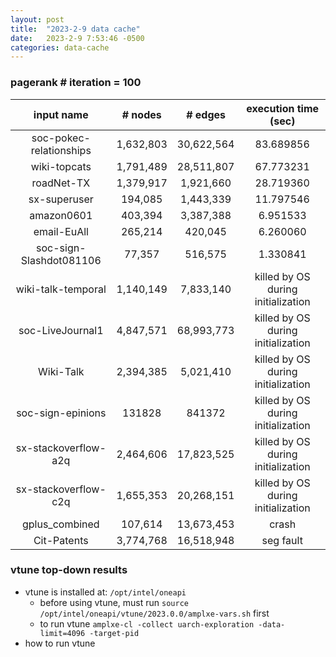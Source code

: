 ```yaml
---
layout: post
title:  "2023-2-9 data cache"
date:   2023-2-9 7:53:46 -0500
categories: data-cache 
---
```

### pagerank # iteration = 100

| input name  | # nodes | # edges | execution time (sec)| 
| :----: | :----:| :----:| :----: | 
| soc-pokec-relationships | 1,632,803 | 30,622,564 | 83.689856 | 
| wiki-topcats | 1,791,489 |28,511,807 | 67.773231 |
| roadNet-TX | 1,379,917 | 1,921,660 | 28.719360 |
| sx-superuser| 194,085 | 1,443,339 |11.797546|
| amazon0601 | 403,394 | 3,387,388 |6.951533 | 
| email-EuAll | 265,214 | 420,045 | 6.260060 |
| soc-sign-Slashdot081106 | 77,357 | 516,575 | 1.330841 |
| wiki-talk-temporal | 1,140,149 | 7,833,140 | killed by OS during initialization |
| soc-LiveJournal1 | 4,847,571 | 68,993,773 | killed by OS during initialization|
| Wiki-Talk | 2,394,385 | 5,021,410 | killed by OS during initialization|
| soc-sign-epinions | 131828 | 841372 | killed by OS during initialization| 
| sx-stackoverflow-a2q | 2,464,606 | 17,823,525| killed by OS during initialization |
| sx-stackoverflow-c2q | 1,655,353 | 20,268,151| killed by OS during initialization |
| gplus_combined | 107,614 | 13,673,453 | crash | 
| Cit-Patents | 3,774,768 | 16,518,948 | seg fault|

### vtune top-down results
- vtune is installed at: `/opt/intel/oneapi`
    + before using vtune, must run `source /opt/intel/oneapi/vtune/2023.0.0/amplxe-vars.sh` first
    + to run vtune `amplxe-cl -collect uarch-exploration -data-limit=4096 -target-pid `
- how to run vtune



